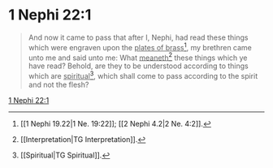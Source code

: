 # 1 Nephi 22:1

> And now it came to pass that after I, Nephi, had read these things which were engraven upon the <u>plates of brass</u>[^a], my brethren came unto me and said unto me: What <u>meaneth</u>[^b] these things which ye have read? Behold, are they to be understood according to things which are <u>spiritual</u>[^c], which shall come to pass according to the spirit and not the flesh?

[1 Nephi 22:1](https://www.churchofjesuschrist.org/study/scriptures/bofm/1-ne/22?lang=eng&id=p1#p1)


[^a]: [[1 Nephi 19.22|1 Ne. 19:22]]; [[2 Nephi 4.2|2 Ne. 4:2]].  
[^b]: [[Interpretation|TG Interpretation]].  
[^c]: [[Spiritual|TG Spiritual]].  
